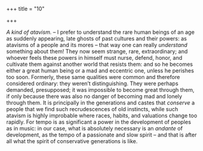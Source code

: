 +++
title = "10"

+++

*A kind of atavism.* – I prefer to understand the rare human beings of an age as suddenly appearing, late ghosts of past cultures and their powers: as atavisms of a people and its mores – that way one can really *understand* something about them\! They now seem strange, rare, extraordinary; and whoever feels these powers in himself must nurse, defend, honor, and cultivate them against another world that resists them: and so he becomes either a great human being or a mad and eccentric one, unless he perishes too soon. Formerly, these same qualities were common and therefore considered ordinary: they weren’t distinguishing. They were perhaps demanded, presupposed; it was impossible to become great through them, if only because there was also no danger of becoming mad and lonely through them. It is principally in the generations and castes that *conserve* a people that we find such recrudescences of old instincts, while such atavism is highly improbable where races, habits, and valuations change too rapidly. For tempo is as significant a power in the development of peoples as in music: in our case, what is absolutely necessary is an *andante* of development, as the tempo of a passionate and slow spirit – and that is after all what the spirit of conservative generations is like.


